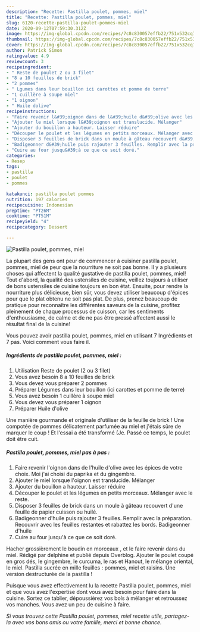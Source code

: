 ```yaml
---
description: "Recette: Pastilla poulet, pommes, miel"
title: "Recette: Pastilla poulet, pommes, miel"
slug: 6120-recette-pastilla-poulet-pommes-miel
date: 2020-09-12T07:59:30.312Z
image: https://img-global.cpcdn.com/recipes/7c8c830057effb22/751x532cq70/pastilla-poulet-pommes-miel-photo-principale-de-la-recette.jpg
thumbnail: https://img-global.cpcdn.com/recipes/7c8c830057effb22/751x532cq70/pastilla-poulet-pommes-miel-photo-principale-de-la-recette.jpg
cover: https://img-global.cpcdn.com/recipes/7c8c830057effb22/751x532cq70/pastilla-poulet-pommes-miel-photo-principale-de-la-recette.jpg
author: Patrick Simon
ratingvalue: 4.9
reviewcount: 3
recipeingredient:
- " Reste de poulet 2 ou 3 filet"
- "8 a 10 feuilles de brick"
- "2 pommes"
- " Lgumes dans leur bouillon ici carottes et pomme de terre"
- "1 cuillère à soupe miel"
- "1 oignon"
- " Huile dolive"
recipeinstructions:
- "Faire revenir l&#39;oignon dans de l&#39;huile d&#39;olive avec les épices de votre choix. Moi j&#39;ai choisi du paprika et du gingembre."
- "Ajouter le miel lorsque l&#39;oignon est translucide. Mélanger"
- "Ajouter du bouillon a hauteur. Laisser réduire"
- "Découper le poulet et les légumes en petits morceaux. Mélanger avec le reste."
- "Disposer 3 feuilles de brick dans un moule à gâteau recouvert d&#39;une feuille de papier cuisson ou huilé."
- "Badigeonner d&#39;huile puis rajouter 3 feuilles. Remplir avec la préparation. Recouvrir avec les feuilles restantes et rabattez les bords. Badigeonner d&#39;huile"
- "Cuire au four jusqu&#39;à ce que ce soit doré."
categories:
- Resep
tags:
- pastilla
- poulet
- pommes

katakunci: pastilla poulet pommes 
nutrition: 197 calories
recipecuisine: Indonesian
preptime: "PT26M"
cooktime: "PT51M"
recipeyield: "4"
recipecategory: Dessert

---
```



![Pastilla poulet, pommes, miel](https://img-global.cpcdn.com/recipes/7c8c830057effb22/751x532cq70/pastilla-poulet-pommes-miel-photo-principale-de-la-recette.jpg)

La plupart des gens ont peur de commencer à cuisiner pastilla poulet, pommes, miel de peur que la nourriture ne soit pas bonne. Il y a plusieurs choses qui affectent la qualité gustative de pastilla poulet, pommes, miel! Tout d'abord, la qualité des ustensiles de cuisine, veillez toujours à utiliser de bons ustensiles de cuisine toujours en bon état. Ensuite, pour rendre la nourriture plus délicieuse, bien sûr, vous devez utiliser beaucoup d'épices pour que le plat obtenu ne soit pas plat. De plus, prenez beaucoup de pratique pour reconnaître les différentes saveurs de la cuisine, profitez pleinement de chaque processus de cuisson, car les sentiments d'enthousiasme, de calme et de ne pas être pressé affectent aussi le résultat final de la cuisine!

<!--inarticleads1-->

Vous pouvez avoir pastilla poulet, pommes, miel en utilisant 7 Ingrédients et 7 pas. Voici comment vous faire il.

##### Ingrédients de pastilla poulet, pommes, miel :

1. Utilisation  Reste de poulet (2 ou 3 filet)
1. Vous avez besoin 8 a 10 feuilles de brick
1. Vous devez vous préparer 2 pommes
1. Préparer  Légumes dans leur bouillon (ici carottes et pomme de terre)
1. Vous avez besoin 1 cuillère à soupe miel
1. Vous devez vous préparer 1 oignon
1. Préparer  Huile d&#39;olive


Une manière gourmande et originale d&#39;utiliser de la feuille de brick ! Une compotée de pommes délicatement parfumée au miel et j&#39;étais sûre de marquer le coup ! Et l&#39;essai a été transformé (Je. Passé ce temps, le poulet doit être cuit. 

<!--inarticleads2-->

##### Pastilla poulet, pommes, miel pas à pas :

1. Faire revenir l&#39;oignon dans de l&#39;huile d&#39;olive avec les épices de votre choix. Moi j&#39;ai choisi du paprika et du gingembre.
1. Ajouter le miel lorsque l&#39;oignon est translucide. Mélanger
1. Ajouter du bouillon a hauteur. Laisser réduire
1. Découper le poulet et les légumes en petits morceaux. Mélanger avec le reste.
1. Disposer 3 feuilles de brick dans un moule à gâteau recouvert d&#39;une feuille de papier cuisson ou huilé.
1. Badigeonner d&#39;huile puis rajouter 3 feuilles. Remplir avec la préparation. Recouvrir avec les feuilles restantes et rabattez les bords. Badigeonner d&#39;huile
1. Cuire au four jusqu&#39;à ce que ce soit doré.


Hacher grossièrement le boudin en morceaux , et le faire revenir dans du miel. Rédigé par delphine et publié depuis Overblog. Ajouter le poulet coupé en gros dés, le gingembre, le curcuma, le ras et Hanout, le mélange oriental, le miel. Pastilla sucrée en mille feuilles : pommes, miel et raisins. Une version destructurée de la pastilla ! 

<!--inarticleads1-->

<p>
Puisque vous avez effectivement lu la recette Pastilla poulet, pommes, miel et que vous avez l'expertise dont vous avez besoin pour faire dans la cuisine. Sortez ce tablier, dépoussiérez vos bols à mélanger et retroussez vos manches. Vous avez un peu de cuisine à faire.
</p>

<p>
<i>Si vous trouvez cette Pastilla poulet, pommes, miel recette utile, partagez-la avec vos bons amis ou votre famille, merci et bonne chance.</i>
</p>
